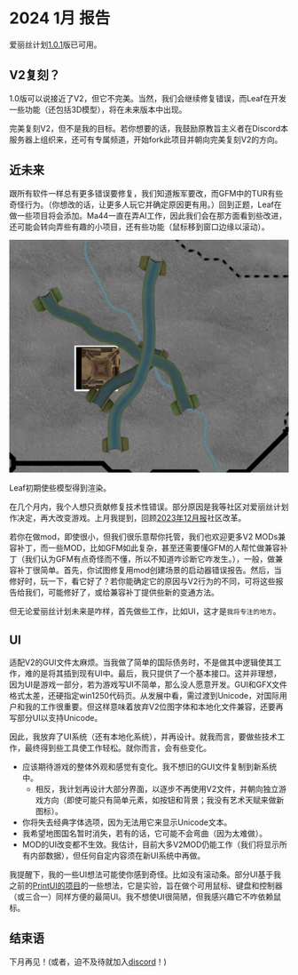 # 2024 1月 报告

爱丽丝计划[1.0.1](https://github.com/schombert/Project-Alice/releases/download/v1.0.1/1.0.1.zip)版已可用。

## V2复刻？

1.0版可以说接近了V2，但它不完美。当然，我们会继续修复错误，而Leaf在开发一些功能（还包括3D模型），将在未来版本中出现。

完美复刻V2，但不是我的目标。若你想要的话，我鼓励原教旨主义者在Discord本服务器上组织来，还可有专属频道，开始fork此项目并朝向完美复刻V2的方向。

## 近未来

跟所有软件一样总有更多错误要修复，我们知道叛军要改，而GFM中的TUR有些奇怪行为。（你想改的话，让更多人玩它并确定原因更有用。）回到正题，Leaf在做一些项目将会添加。Ma44一直在弄AI工作，因此我们会在那方面看到些改进，还可能会转向弄些有趣的小项目，还有些功能（鼠标移到窗口边缘以滚动）。

![models](./images/models.png)

Leaf初期使些模型得到渲染。

在几个月内，我个人想只贡献修复技术性错误。部分原因是我等社区对爱丽丝计划作决定，再大改变游戏。上月我提到，回顾[2023年12月报](https://github.com/schombert/Project-Alice/blob/main/docs/Devlogs/december/december_cn.md)社区改革。

若你在做mod，即使很小，但我们很乐意帮你托管，我们也欢迎更多V2 MODs兼容补丁，而一些MOD，比如GFM如此复杂，甚至还需要懂GFM的人帮忙做兼容补丁（我们认为GFM有点奇怪而不懂，所以不知道咋诊断它咋发生。），一般，做兼容补丁很简单。首先，你试图修复用mod创建场景的启动器错误报告。然后，当修好时，玩一下，看它好了？若你能确定它的原因与V2行为的不同，可将这些报告给我们，可能修好了，或给兼容补丁提供些新的变通方法。

但无论爱丽丝计划未来是咋样，首先做些工作，比如UI，这才是`我将专注的地方`。

## UI

适配V2的GUI文件太麻烦。当我做了简单的国际债务时，不是做其中逻辑使其工作，难的是将其插到现有UI中。最后，我只提供了一个基本接口。这并非理想，因为UI是游戏一部分，若为游戏写UI不简单，那么没人愿意开发。GUI和GFX文件格式太差，还硬指定win1250代码页。从发展中看，需过渡到Unicode，对国际用户和我的工作很重要。但这样意味着放弃V2位图字体和本地化文件兼容，还要再写部分UI以支持Unicode。

因此，我放弃了UI系统（还有本地化系统），并再设计。就我而言，要做些技术工作，最终得到些工具使工作轻松。就你而言，会有些变化。

* 应该期待游戏的整体外观和感觉有变化。我不想旧的GUI文件复制到新系统中。
	* 相反，我计划再设计大部分界面，以逐步不再使用V2文件，并朝向独立游戏方向（即使可能只有简单元素，如按钮和背景；我没有艺术天赋来做新图标）。
* 你将失去经典字体选项，因为无法用它来显示Unicode文本。
* 我希望地图国名暂时消失，若有的话，它可能不会弯曲（因为太难做）。
* MOD的UI改变都不生效。我估计，目前大多V2MOD仍能工作（我们将显示所有内部数据），但任何自定内容须在新UI系统中再做。

我提醒下，我的一些UI想法可能使你感到奇怪。比如没有滚动条。部分UI基于我之前的[PrintUI的项目](https://www.youtube.com/watch?v=SbE6sTv4e-c)的一些想法，它是实验，旨在做个可用鼠标、键盘和控制器（或三合一）同样方便的最简UI。我不想使UI很简陋，但我感兴趣它不咋依赖鼠标。


## 结束语

下月再见！(或者，迫不及待就加入[discord](https://discord.gg/QUJExr4mRn)！)
